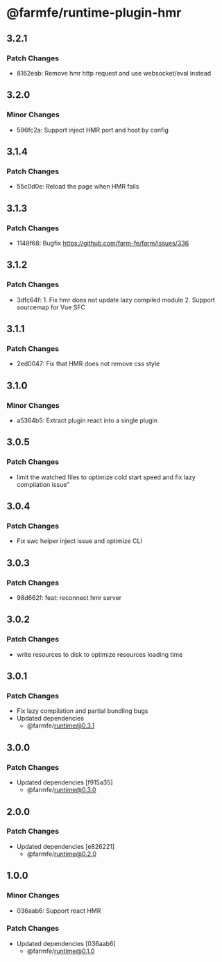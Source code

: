 # @farmfe/runtime-plugin-hmr

## 3.2.1

### Patch Changes

- 8162eab: Remove hmr http request and use websocket/eval instead

## 3.2.0

### Minor Changes

- 596fc2a: Support inject HMR port and host by config

## 3.1.4

### Patch Changes

- 55c0d0e: Reload the page when HMR fails

## 3.1.3

### Patch Changes

- 1148f68: Bugfix https://github.com/farm-fe/farm/issues/336

## 3.1.2

### Patch Changes

- 3dfc64f: 1. Fix hmr does not update lazy compiled module 2. Support sourcemap for Vue SFC

## 3.1.1

### Patch Changes

- 2ed0047: Fix that HMR does not remove css style

## 3.1.0

### Minor Changes

- a5364b5: Extract plugin react into a single plugin

## 3.0.5

### Patch Changes

- limit the watched files to optimize cold start speed and fix lazy compilation issue"

## 3.0.4

### Patch Changes

- Fix swc helper inject issue and optimize CLI

## 3.0.3

### Patch Changes

- 98d662f: feat: reconnect hmr server

## 3.0.2

### Patch Changes

- write resources to disk to optimize resources loading time

## 3.0.1

### Patch Changes

- Fix lazy compilation and partial bundling bugs
- Updated dependencies
  - @farmfe/runtime@0.3.1

## 3.0.0

### Patch Changes

- Updated dependencies [f915a35]
  - @farmfe/runtime@0.3.0

## 2.0.0

### Patch Changes

- Updated dependencies [e826221]
  - @farmfe/runtime@0.2.0

## 1.0.0

### Minor Changes

- 036aab6: Support react HMR

### Patch Changes

- Updated dependencies [036aab6]
  - @farmfe/runtime@0.1.0

